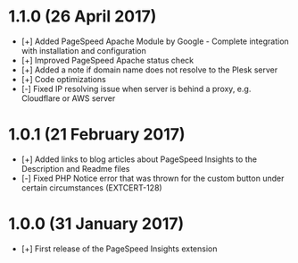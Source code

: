# 1.1.0 (26 April 2017)

* [+] Added PageSpeed Apache Module by Google - Complete integration with installation and configuration
* [+] Improved PageSpeed Apache status check
* [+] Added a note if domain name does not resolve to the Plesk server
* [+] Code optimizations 
* [-] Fixed IP resolving issue when server is behind a proxy, e.g. Cloudflare or AWS server

# 1.0.1 (21 February 2017)

* [+] Added links to blog articles about PageSpeed Insights to the Description and Readme files
* [-] Fixed PHP Notice error that was thrown for the custom button under certain circumstances (EXTCERT-128) 

# 1.0.0 (31 January 2017)

* [+] First release of the PageSpeed Insights extension
